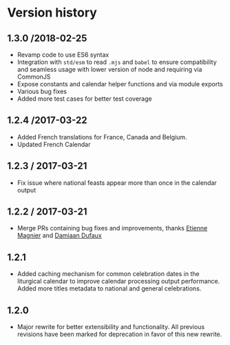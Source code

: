 # Version history

## 1.3.0 /2018-02-25
* Revamp code to use ES6 syntax
* Integration with `std/esm` to read `.mjs` and `babel` to ensure compatibility and seamless usage with lower version of node and requiring via CommonJS
* Expose constants and calendar helper functions and via module exports
* Various bug fixes
* Added more test cases for better test coverage

## 1.2.4 /2017-03-22
* Added French translations for France, Canada and Belgium.
* Updated French Calendar

## 1.2.3 / 2017-03-21
* Fix issue where national feasts appear more than once in the calendar output

## 1.2.2 / 2017-03-21
* Merge PRs containing bug fixes and improvements, thanks [Etienne Magnier](https://github.com/emagnier) and [Damiaan Dufaux](https://github.com/Dev1an)

## 1.2.1
* Added caching mechanism for common celebration dates in the liturgical calendar to improve calendar processing output performance. Added more titles metadata to national and general celebrations.

## 1.2.0
* Major rewrite for better extensibility and functionality. All previous revisions have been marked for deprecation in favor of this new rewrite.
